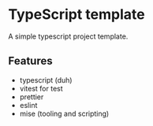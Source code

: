 # TypeScript template

A simple typescript project template.

## Features

- typescript (duh)
- vitest for test
- prettier
- eslint
- mise (tooling and scripting)
